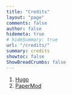 ```yaml
---
title: "Credits"
layout: "page"
comments: false
author: false
hidemeta: true
# hideSummary: true
url: "/credits/"
summary: credits
showtoc: false
ShowBreadCrumbs: false
---
```


1. [Hugo](https://gohugo.io/)
2. [PaperMod](https://github.com/adityatelange/hugo-PaperMod/)
